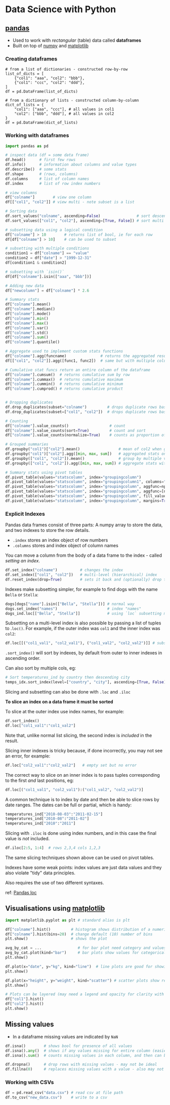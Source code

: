 # Data Science with Python



## [pandas](https://pandas.pydata.org/)

- Used to work with _rectangular_ (table) data called **dataframes**
- Built on top of [numpy](https://numpy.org/) and [matplotlib](https://matplotlib.org/) 


### Creating dataframes

```
# from a list of dictionaries - constructed row-by-row
list_of_dicts = [
    {"col1": "aaa", "col2": "bbb"},
    {"col1": "ccc", "col2": "ddd"},
]
df = pd.DataFrame(list_of_dicts) 

# from a dictionary of lists - constructed column-by-column
dict_of_lists = {
    "col1": ["aaa", "ccc"], # all values in col1
    "col2": ["bbb", "ddd"], # all values in col2
}
df = pd.DataFrame(dict_of_lists)
```

### Working with dataframes


```python
import pandas as pd

# inspect data (df = some data frame)
df.head()      # first few rows
df.info()      # information about columns and value types
df.describe()  # some stats
df.shape       # (rows, columns)
df.columns     # list of column names
df.index       # list of row index numbers

# view columns
df["colname"]        # view one column
df[["col1", "col2"]] # view multi - note subset is a list 

# Sorting data
df.sort_values("colname", ascending=False)                # sort descending
df.sort_values(["col1", "col2"], ascending=[True, False]) # sort multi column

# subsetting data using a logical condition
df["colname"] > 10        # returns list of bool, ie for each row
df[df["colname"] > 10]    # can be used to subset 

# subsetting with multiple conditions
condition1 = df["colname"] == "value"
condition2 = df["date"] > "1999-12-31"
df[condition1 & condition2]

# subsetting with `isin()`
df[df["colname"].isin(["aaa", "bbb"])]

# Adding new data
df["newcolumn"] = df["colname"] * 2.6

# Summary stats 
df["colname"].mean()
df["colname"].median()
df["colname"].mode()
df["colname"].min()
df["colname"].max()
df["colname"].var()
df["colname"].std()
df["colname"].sum()
df["colname"].quantile()

# Aggregate used to implement custom stats functions
df["colname"].agg(funcname)               # returns the aggregated result of funcname on the data column 
df[["col1", "col2"]].agg([func1, func2])  # same but with multiple columns and multiple funcs

# Cumulative stat funcs return an entire column of the dataframe
df["colname"].cumsum()  # returns cumulative sum by row
df["colname"].cummax()  # returns cumulative maximum
df["colname"].cummin()  # returns cumulative minimum
df["colname"].cumprod() # returns cumulative product


# Dropping duplicates
df.drop_duplicates(subset="colname")         # drops duplicate rows based on value in colname
df.drop_duplicates(subset=["col1", "col2"])  # drops duplicate rows based on pair value in col1 and col2

# Counting
df["colname"].value_counts()                  # count
df["colname"].value_counts(sort=True)         # count and sort
df["colname"].value_counts(normalize=True)    # counts as proportion of total

# Grouped summaries
df.groupby("col1")["col2"].mean()                 # mean of col2 when grouped by col1
df.groupby("col1")["col2"].agg([min, max, sum])   # aggregated stats on same grouping
df.groupby(["col1", "col2"]).mean()               # group by multiple variables 
df.groupby(["col1", "col2"]).agg([min, max, sum]) # aggregate stats with multiple grouping

# Summary stats using pivot tables
df.pivot_table(values="statscolumn", index="groupingcolumn")                               # gives mean by default
df.pivot_table(values="statscolumn", index="groupingcolumn1", columns="groupingcolumn2")   # group by second columns
df.pivot_table(values="statscolumn", index="groupingcolumn", aggfunc=np.median)            # specify agg function
df.pivot_table(values="statscolumn", index="groupingcolumn", aggfunc=[np.mean, np.median]) # multiple agg function
df.pivot_table(values="statscolumn", index="groupingcolumn", fill_value=0)                 # replaces NaN for missing data
df.pivot_table(values="statscolumn", index="groupingcolumn", margins=True)                 # adds All row and column

```

### Explicit Indexes

Pandas data frames consist of three parts: A numpy array to store the data, and two indexes to store the row details.

- `.index` stores an index object of row numbers
- `.columns` stores and index object of column names

You can move a column from the body of a data frame to the index - called _setting an index_.

```python
df.set_index("colname")          # changes the index
df.set_index(["col1", "col2"])   # multi-level (hierarchical) index
df.reset_index(drop=True)        # sets it back and (optionally) drop the current one completely
```

Indexes make subsetting simpler, for example to find dogs with the name `Bella` or `Stella`:

```python
dogs[dogs["name"].isin(["Bella", "Stella"])] # normal way
dogs.set_index("names")                      # index "names"   
dogs_ind.loc[["Bella", "Stella"]]            # using `loc` subsetting method to filter index values
```

Subsetting on a multi-level index is also possible by passing a list of tuples to .`loc()`. 
For example, if the outer index was `col1` and the inner index was `col2`:

```python
df.loc[[("col1_val1", "col2_val1"), ("col1_val2", "col2_val2")]] # subset inner levels with a list of tuples
```  

`.sort_index()` will sort by indexes, by default from outer to inner indexes in ascending order.

Can also sort by multiple cols, eg:

```python
# Sort temperatures_ind by country then descending city
temps_idx.sort_index(level=["country", "city"], ascending=[True, False])
```

Slicing and subsetting can also be done with `.loc` and `.iloc`

**To slice an index on a data frame it must be sorted**

To slice at the outer index use index names, for example:

```python
df.sort_index()
df.loc["col1_val1":"col1_val2"]
```

Note that, unlike normal list slicing, the second index is _included_ in the result.

Slicing inner indexes is tricky because, if done incorrectly, you may not see an error, for example:

```python
df.loc["col2_val1":"col2_val2"]   # empty set but no error
```

The correct way to slice on an inner index is to pass tuples corresponding to the first _and_ last positions, eg:

```python
df.loc[("col1_val1", "col2_val1"):("col1_val2", "col2_val2")]
```

A common technique is to index by date and then be able to slice rows by date ranges. The dates can be full 
or partial, which is handy:

```python
temperatures_ind["2010-08-03":"2011-02-15"]
temperatures_ind["2010-08":"2011-02"]
temperatures_ind["2010":"2011"]
```

Slicing with `.iloc` is done using index numbers, and in this case the final value is _not_ included.

```python
df.iloc[2:5, 1:4]  # rows 2,3,4 cols 1,2,3
```

The same slicing techniques shown above can be used on pivot tables. 

Indexes have some weak points: index values are just data values and they also violate "tidy" data principles.

Also requires the use of two different syntaxes.

ref: [Pandas loc](https://pandas.pydata.org/pandas-docs/stable/reference/api/pandas.DataFrame.loc.html?highlight=loc#pandas.DataFrame.loc)


## Visualisations using [matplotlib](https://matplotlib.org/)

```python
import matplotlib.pyplot as plt # standard alias is plt

df["colname"].hist()         # histogram shows distribution of a numeric variable 
df["colname"].hist(bins=20)  # change default (10) number of bins
plt.show()                   # shows the plot

avg_by_cat = ...                # for bar plot need category and values columns in a dataframe
avg_by_cat.plot(kind="bar")     # bar plots show values for categorical vs numeric variable
plt.show()

df.plot(x="date", y="kg", kind="line")  # line plots are good for showing changes in numeric variables over time
plt.show()

df.plot(x="height", y="weight", kind="scatter") # scatter plots show relationships between two numeric variables
plt.show()

# Plots can be layered (may need a legend and opacity for clarity with histograms)
df["col1"].hist()
df["col2"].hist()
plt.show()
```

## Missing values

- In a dataframe missing values are indicated by `NaN`

```python
df.isna()        # shows bool for presence of all values
df.isna().any()  # shows if any values missing for entire column (easier to read)
df.isna().sum()  # counts missing values in each column, and then can bar plot to visualise

df.dropna()      # drop rows with missing values - may not be ideal
df.fillna(0)     # replaces missing values with a value - also may not be ideal depending on data
```

### Working with CSVs 

```python
df = pd.read_csv("data.csv") # read csv at file path
df.to_csv("new_data.csv")    # write to a csv
```


 
